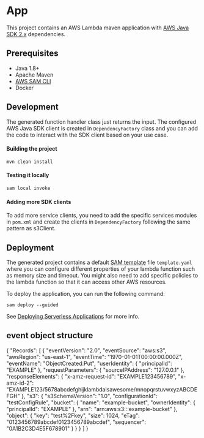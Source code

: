 # App

This project contains an AWS Lambda maven application with [AWS Java SDK 2.x](https://github.com/aws/aws-sdk-java-v2) dependencies.

## Prerequisites
- Java 1.8+
- Apache Maven
- [AWS SAM CLI](https://docs.aws.amazon.com/serverless-application-model/latest/developerguide/serverless-sam-cli-install.html)
- Docker

## Development

The generated function handler class just returns the input. The configured AWS Java SDK client is created in `DependencyFactory` class and you can 
add the code to interact with the SDK client based on your use case.

#### Building the project
```
mvn clean install
```

#### Testing it locally
```
sam local invoke
```

#### Adding more SDK clients
To add more service clients, you need to add the specific services modules in `pom.xml` and create the clients in `DependencyFactory` following the same 
pattern as s3Client.

## Deployment

The generated project contains a default [SAM template](https://docs.aws.amazon.com/serverless-application-model/latest/developerguide/sam-resource-function.html) file `template.yaml` where you can 
configure different properties of your lambda function such as memory size and timeout. You might also need to add specific policies to the lambda function
so that it can access other AWS resources.

To deploy the application, you can run the following command:

```
sam deploy --guided
```

See [Deploying Serverless Applications](https://docs.aws.amazon.com/serverless-application-model/latest/developerguide/serverless-deploying.html) for more info.

## event object structure

{
    "Records": [
        {
            "eventVersion": "2.0",
            "eventSource": "aws:s3",
            "awsRegion": "us-east-1",
            "eventTime": "1970-01-01T00:00:00.000Z",
            "eventName": "ObjectCreated:Put",
            "userIdentity": {
                "principalId": "EXAMPLE"
            },
            "requestParameters": {
                "sourceIPAddress": "127.0.0.1"
            },
            "responseElements": {
                "x-amz-request-id": "EXAMPLE123456789",
                "x-amz-id-2": "EXAMPLE123/5678abcdefghijklambdaisawesome/mnopqrstuvwxyzABCDEFGH"
            },
            "s3": {
                "s3SchemaVersion": "1.0",
                "configurationId": "testConfigRule",
                "bucket": {
                    "name": "example-bucket",
                    "ownerIdentity": {
                        "principalId": "EXAMPLE"
                    },
                    "arn": "arn:aws:s3:::example-bucket"
                },
                "object": {
                    "key": "test%2Fkey",
                    "size": 1024,
                    "eTag": "0123456789abcdef0123456789abcdef",
                    "sequencer": "0A1B2C3D4E5F678901"
                } 
            }
        }
    ]
}


